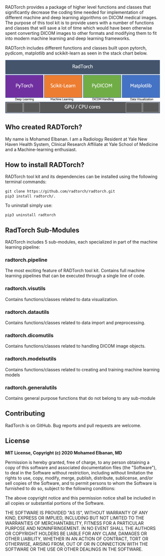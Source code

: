 

RADTorch provides a package of higher level functions and classes that significantly decrease the coding time needed for implementation of different machine and deep learning algorithms on DICOM medical images. The purpose of this tool kit is to provide users with a number of functions and classes that will save a lot of time which would have been otherwise spent converting DICOM images to other formats and modifying them to fit into modern machine learning and deep learning frameworks.

RADTorch includes different functions and classes built upon pytorch, pydicom, matplotlib and sckikit-learn as seen in the stack chart below.




![](radtorch_stack.png)


## Who created RADTorch?
My name is Mohamed Elbanan. I am a Radiology Resident at Yale New Haven Health System, Clinical Research Affiliate at Yale School of Medicine and a Machine-learning enthusiast.

## How to install RADTorch?

RADTorch tool kit and its dependencies can be installed using the following terminal commands:

```
git clone https://github.com/radtorch/radtorch.git
pip3 install radtorch/.
```

To uninstall simply use:

```
pip3 uninstall radtorch
```

## RadTorch Sub-Modules
RADTorch includes 5 sub-modules, each specialized in part of the machine learning pipeline:

### **radtorch.pipeline**
The most exciting feature of RADTorch tool kit. Contains full machine learning pipelines that can be executed through a single line of code.

### **radtorch.visutils**
Contains functions/classes related to data visualization.

### **radtorch.datautils**
Contains functions/classes related to data import and preprocessing.

### **radtorch.dicomutils**
Contains functions/classes related to handling DICOM image objects.

### **radtorch.modelsutils**
Contains functions/classes related to creating and training machine learning models

### **radtorch.generalutils**
Contains general purpose functions that do not belong to any sub-module


## Contributing
RadTorch is on GitHub. Bug reports and pull requests are welcome.


## License
**MIT License, Copyright (c) 2020 Mohamed Elbanan, MD**


Permission is hereby granted, free of charge, to any person obtaining a copy
of this software and associated documentation files (the "Software"), to deal
in the Software without restriction, including without limitation the rights
to use, copy, modify, merge, publish, distribute, sublicense, and/or sell
copies of the Software, and to permit persons to whom the Software is
furnished to do so, subject to the following conditions:

The above copyright notice and this permission notice shall be included in all
copies or substantial portions of the Software.

THE SOFTWARE IS PROVIDED "AS IS", WITHOUT WARRANTY OF ANY KIND, EXPRESS OR
IMPLIED, INCLUDING BUT NOT LIMITED TO THE WARRANTIES OF MERCHANTABILITY,
FITNESS FOR A PARTICULAR PURPOSE AND NONINFRINGEMENT. IN NO EVENT SHALL THE
AUTHORS OR COPYRIGHT HOLDERS BE LIABLE FOR ANY CLAIM, DAMAGES OR OTHER
LIABILITY, WHETHER IN AN ACTION OF CONTRACT, TORT OR OTHERWISE, ARISING FROM,
OUT OF OR IN CONNECTION WITH THE SOFTWARE OR THE USE OR OTHER DEALINGS IN THE
SOFTWARE.
